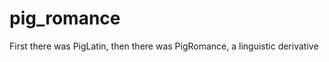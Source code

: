 pig_romance
===========

First there was PigLatin, then there was PigRomance, a linguistic derivative
